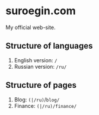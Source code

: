 # suroegin.com

My official web-site. 

## Structure of languages

1. English version: `/`
2. Russian version: `/ru/`

## Structure of pages

1. Blog: `(|/ru)`/`blog/`
2. Finance: `(|/ru)/finance/`

